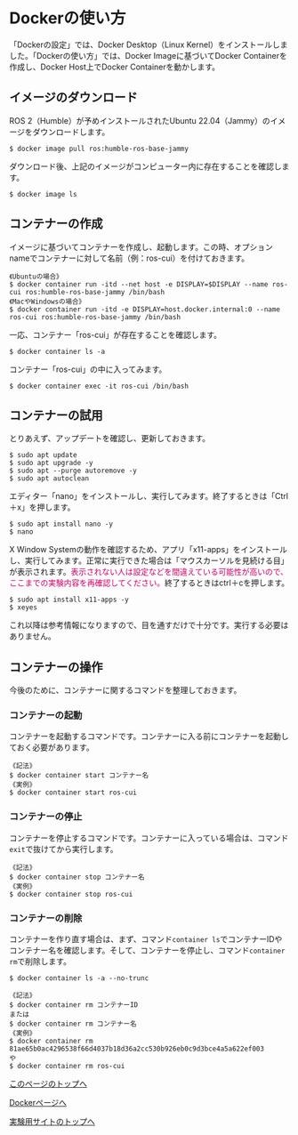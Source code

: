# Dockerの使い方

「Dockerの設定」では、Docker Desktop（Linux Kernel）をインストールしました。「Dockerの使い方」では、Docker Imageに基づいてDocker Containerを作成し、Docker Host上でDocker Containerを動かします。

## イメージのダウンロード
ROS 2（Humble）が予めインストールされたUbuntu 22.04（Jammy）のイメージをダウンロードします。
```
$ docker image pull ros:humble-ros-base-jammy
```

ダウンロード後、上記のイメージがコンピューター内に存在することを確認します。
```
$ docker image ls
```

## コンテナーの作成
イメージに基づいてコンテナーを作成し、起動します。この時、オプションnameでコンテナーに対して名前（例：ros-cui）を付けておきます。
```
《Ubuntuの場合》
$ docker container run -itd --net host -e DISPLAY=$DISPLAY --name ros-cui ros:humble-ros-base-jammy /bin/bash
《MacやWindowsの場合》
$ docker container run -itd -e DISPLAY=host.docker.internal:0 --name ros-cui ros:humble-ros-base-jammy /bin/bash
```

一応、コンテナー「ros-cui」が存在することを確認します。
```
$ docker container ls -a
```

コンテナー「ros-cui」の中に入ってみます。
```
$ docker container exec -it ros-cui /bin/bash
```

## コンテナーの試用
とりあえず、アップデートを確認し、更新しておきます。
```
$ sudo apt update
$ sudo apt upgrade -y
$ sudo apt --purge autoremove -y
$ sudo apt autoclean
```

エディター「nano」をインストールし、実行してみます。終了するときは「Ctrl＋x」を押します。
```
$ sudo apt install nano -y
$ nano
```

X Window Systemの動作を確認するため、アプリ「x11-apps」をインストールし、実行してみます。正常に実行できた場合は「マウスカーソルを見続ける目」が表示されます。<span style="color: #CC0066;">表示されない人は設定などを間違えている可能性が高いので、ここまでの実験内容を再確認してください。</span>終了するときはctrl＋cを押します。
```
$ sudo apt install x11-apps -y
$ xeyes
```

これ以降は参考情報になりますので、目を通すだけで十分です。実行する必要はありません。

## コンテナーの操作
今後のために、コンテナーに関するコマンドを整理しておきます。

### コンテナーの起動
コンテナーを起動するコマンドです。コンテナーに入る前にコンテナーを起動しておく必要があります。
```
《記法》
$ docker container start コンテナー名
《実例》
$ docker container start ros-cui
```

### コンテナーの停止
コンテナーを停止するコマンドです。コンテナーに入っている場合は、コマンド`exit`で抜けてから実行します。
```
《記法》
$ docker container stop コンテナー名
《実例》
$ docker container stop ros-cui
```

### コンテナーの削除
コンテナーを作り直す場合は、まず、コマンド`container ls`でコンテナーIDやコンテナー名を確認します。そして、コンテナーを停止し、コマンド`container rm`で削除します。
```
$ docker container ls -a --no-trunc
```
```
《記法》
$ docker container rm コンテナーID
または
$ docker container rm コンテナー名
《実例》
$ docker container rm 81ae65b0ac4296538f66d4037b18d36a2cc530b926eb0c9d3bce4a5a622ef003
や
$ docker container rm ros-cui
```

[このページのトップへ](#)

[Dockerページへ](https://stl-apu.github.io/laboratory_experiments/docker)

[実験用サイトのトップへ](https://stl-apu.github.io/laboratory_experiments/)

